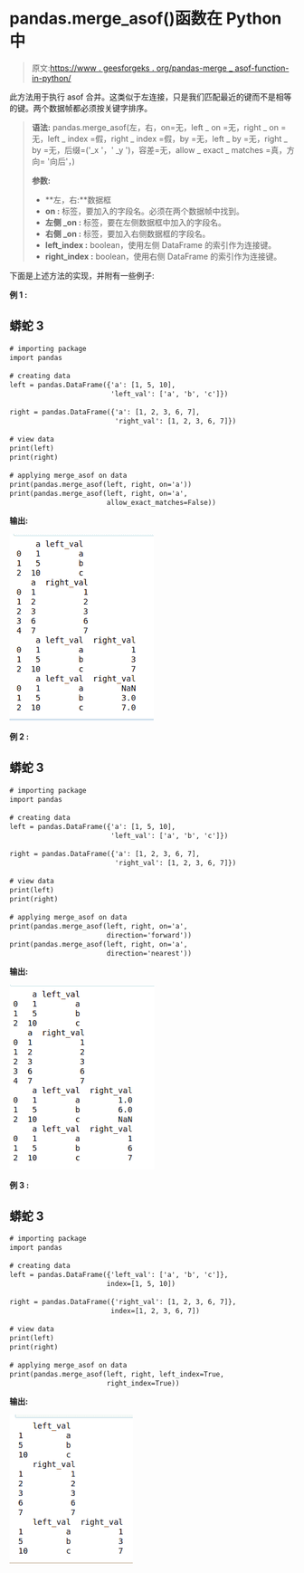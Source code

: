 # pandas.merge_asof()函数在 Python 中

> 原文:[https://www . geesforgeks . org/pandas-merge _ asof-function-in-python/](https://www.geeksforgeeks.org/pandas-merge_asof-function-in-python/)

此方法用于执行 asof 合并。这类似于左连接，只是我们匹配最近的键而不是相等的键。两个数据帧都必须按关键字排序。

> **语法:** pandas.merge_asof(左，右，on=无，left _ on =无，right _ on =无，left _ index =假，right _ index =假，by =无，left _ by =无，right _ by =无，后缀=('_x '，' _y ')，容差=无，allow _ exact _ matches =真，方向= '向后'，)
> 
> **参数:**
> 
> *   **左，右:**数据框
> *   **on :** 标签，要加入的字段名。必须在两个数据帧中找到。
> *   **左侧 _on :** 标签，要在左侧数据框中加入的字段名。
> *   **右侧 _on :** 标签，要加入右侧数据框的字段名。
> *   **left_index :** boolean，使用左侧 DataFrame 的索引作为连接键。
> *   **right_index :** boolean，使用右侧 DataFrame 的索引作为连接键。

下面是上述方法的实现，并附有一些例子:

**例 1 :**

## 蟒蛇 3

```
# importing package
import pandas

# creating data
left = pandas.DataFrame({'a': [1, 5, 10], 
                         'left_val': ['a', 'b', 'c']})

right = pandas.DataFrame({'a': [1, 2, 3, 6, 7],
                          'right_val': [1, 2, 3, 6, 7]})

# view data
print(left)
print(right)

# applying merge_asof on data
print(pandas.merge_asof(left, right, on='a'))
print(pandas.merge_asof(left, right, on='a', 
                        allow_exact_matches=False))
```

**输出:**

![](img/348ed991b848c4dd0eee85f3395b5c26.png)

**例 2 :**

## 蟒蛇 3

```
# importing package
import pandas

# creating data
left = pandas.DataFrame({'a': [1, 5, 10], 
                         'left_val': ['a', 'b', 'c']})

right = pandas.DataFrame({'a': [1, 2, 3, 6, 7],
                          'right_val': [1, 2, 3, 6, 7]})

# view data
print(left)
print(right)

# applying merge_asof on data
print(pandas.merge_asof(left, right, on='a', 
                        direction='forward'))
print(pandas.merge_asof(left, right, on='a',
                        direction='nearest'))
```

**输出:**

![](img/21b72287dc13320e15eb20ca43984fb7.png)

**例 3 :**

## 蟒蛇 3

```
# importing package
import pandas

# creating data
left = pandas.DataFrame({'left_val': ['a', 'b', 'c']}, 
                        index=[1, 5, 10])

right = pandas.DataFrame({'right_val': [1, 2, 3, 6, 7]}, 
                         index=[1, 2, 3, 6, 7])

# view data
print(left)
print(right)

# applying merge_asof on data
print(pandas.merge_asof(left, right, left_index=True, 
                        right_index=True))
```

**输出:**

![](img/107158d29c93fdcca6c114eaeec2e1f2.png)